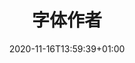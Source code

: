 ---
title: "字体作者"
description: "字体作者"
lead: ""
date: 2020-11-16T13:59:39+01:00
lastmod: 2020-11-16T13:59:39+01:00
draft: false
images: []
menu:
  docs:
    parent: "mark_user"
    identifier: "skin_user"
weight: 15
---